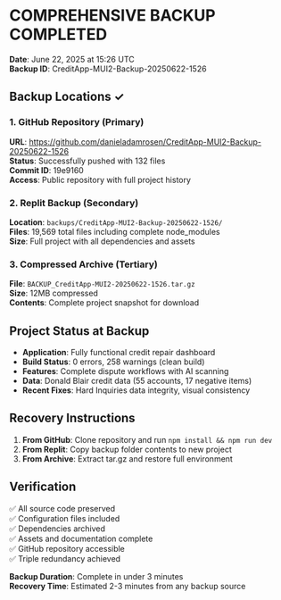 # COMPREHENSIVE BACKUP COMPLETED
**Date**: June 22, 2025 at 15:26 UTC  
**Backup ID**: CreditApp-MUI2-Backup-20250622-1526

## Backup Locations ✓

### 1. GitHub Repository (Primary)
**URL**: https://github.com/danieladamrosen/CreditApp-MUI2-Backup-20250622-1526  
**Status**: Successfully pushed with 132 files  
**Commit ID**: 19e9160  
**Access**: Public repository with full project history

### 2. Replit Backup (Secondary)  
**Location**: `backups/CreditApp-MUI2-Backup-20250622-1526/`  
**Files**: 19,569 total files including complete node_modules  
**Size**: Full project with all dependencies and assets

### 3. Compressed Archive (Tertiary)
**File**: `BACKUP_CreditApp-MUI2-20250622-1526.tar.gz`  
**Size**: 12MB compressed  
**Contents**: Complete project snapshot for download

## Project Status at Backup
- **Application**: Fully functional credit repair dashboard
- **Build Status**: 0 errors, 258 warnings (clean build)
- **Features**: Complete dispute workflows with AI scanning
- **Data**: Donald Blair credit data (55 accounts, 17 negative items)
- **Recent Fixes**: Hard Inquiries data integrity, visual consistency

## Recovery Instructions
1. **From GitHub**: Clone repository and run `npm install && npm run dev`
2. **From Replit**: Copy backup folder contents to new project
3. **From Archive**: Extract tar.gz and restore full environment

## Verification
✅ All source code preserved  
✅ Configuration files included  
✅ Dependencies archived  
✅ Assets and documentation complete  
✅ GitHub repository accessible  
✅ Triple redundancy achieved

**Backup Duration**: Complete in under 3 minutes  
**Recovery Time**: Estimated 2-3 minutes from any backup source